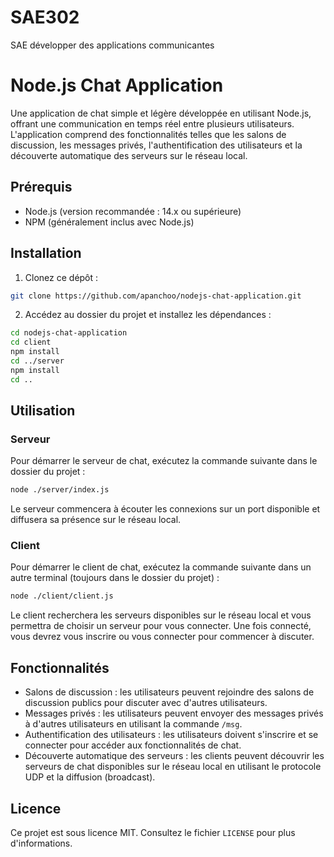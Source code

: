 # SAE302
SAE développer des applications communicantes 

# Node.js Chat Application

Une application de chat simple et légère développée en utilisant Node.js, offrant une communication en temps réel entre plusieurs utilisateurs. L'application comprend des fonctionnalités telles que les salons de discussion, les messages privés, l'authentification des utilisateurs et la découverte automatique des serveurs sur le réseau local.

## Prérequis

- Node.js (version recommandée : 14.x ou supérieure)
- NPM (généralement inclus avec Node.js)

## Installation

1. Clonez ce dépôt :

```bash
git clone https://github.com/apanchoo/nodejs-chat-application.git
```


2. Accédez au dossier du projet et installez les dépendances :

```bash
cd nodejs-chat-application
cd client
npm install
cd ../server
npm install
cd ..
```

## Utilisation

### Serveur

Pour démarrer le serveur de chat, exécutez la commande suivante dans le dossier du projet :

```bash
node ./server/index.js
```

Le serveur commencera à écouter les connexions sur un port disponible et diffusera sa présence sur le réseau local.

### Client

Pour démarrer le client de chat, exécutez la commande suivante dans un autre terminal (toujours dans le dossier du projet) :

```bash
node ./client/client.js
```


Le client recherchera les serveurs disponibles sur le réseau local et vous permettra de choisir un serveur pour vous connecter. Une fois connecté, vous devrez vous inscrire ou vous connecter pour commencer à discuter.

## Fonctionnalités

- Salons de discussion : les utilisateurs peuvent rejoindre des salons de discussion publics pour discuter avec d'autres utilisateurs.
- Messages privés : les utilisateurs peuvent envoyer des messages privés à d'autres utilisateurs en utilisant la commande `/msg`.
- Authentification des utilisateurs : les utilisateurs doivent s'inscrire et se connecter pour accéder aux fonctionnalités de chat.
- Découverte automatique des serveurs : les clients peuvent découvrir les serveurs de chat disponibles sur le réseau local en utilisant le protocole UDP et la diffusion (broadcast).

## Licence

Ce projet est sous licence MIT. Consultez le fichier `LICENSE` pour plus d'informations.

